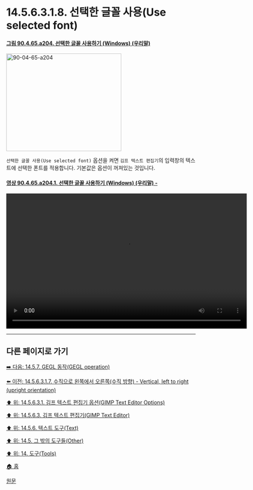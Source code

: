 # 14.5.6.3.1.8. 선택한 글꼴 사용(Use selected font)

<a id="90-04-65-a204"></a>

#### [그림 90.4.65.a204. 선택한 글꼴 사용하기 (Windows) (우리말)](./90-04-0065-gimp_text_editor.md#90-04-65-a204)
<img width="306" height="260" alt="90-04-65-a204" src="https://github.com/wonder13662/gimp/assets/15767104/f349f329-0876-4fc9-83e5-0f02e067ae27" />

`선택한 글꼴 사용(Use selected font)` 옵션을 켜면 `김프 텍스트 편집기`의 입력창의 텍스트에 선택한 폰트를 적용합니다. 기본값은 옵션이 꺼져있는 것입니다.

<a id="90-04-65-a204-01"></a>

#### [영상 90.4.65.a204.1. 선택한 글꼴 사용하기 (Windows) (우리말) - ](./90-04-0065-gimp_text_editor.md#90-04-65-a204-01)
<video controls="controls" width="640" height="360" src="https://github.com/wonder13662/gimp/assets/15767104/75fa5df6-b61e-43d3-ba84-65079a149a1b"></video>

***

## 다른 페이지로 가기

[➡️ 다음: 14.5.7. GEGL 동작(GEGL operation)](./14-05-07-00-gegl_operation.md)

[⬅️ 이전: 14.5.6.3.1.7. 수직으로 왼쪽에서 오른쪽(수직 방향) - Vertical, left to right (upright orientation)](./14-05-06-03-01-07-vertical_left_to_right_upright_orientation.md)

[⬆️ 위: 14.5.6.3.1. 김프 텍스트 편집기 옵션(GIMP Text Editor Options)](./14-05-06-03-01-00-text_editor_options.md)

[⬆️ 위: 14.5.6.3. 김프 텍스트 편집기(GIMP Text Editor)](./14-05-06-03-00-text_editor.md)

[⬆️ 위: 14.5.6. 텍스트 도구(Text)](./14-05-06-00-text.md)

[⬆️ 위: 14.5. 그 밖의 도구들(Other)](./14-05-00-other.md)

[⬆️ 위: 14. 도구(Tools)](./14-00-tools.md)

[🏠 홈](./00-home.md)

[원문](https://docs.gimp.org/2.10/ko/gimp-tool-text.html#idm17062)